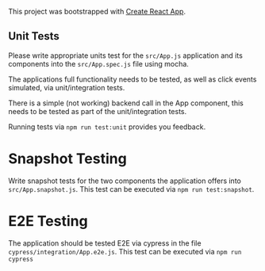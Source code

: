 This project was bootstrapped with [Create React App](https://github.com/facebook/create-react-app).

## Unit Tests

Please write appropriate units test for the `src/App.js` application and its components into the `src/App.spec.js` file using mocha.

The applications full functionality needs to be tested, as well as click events simulated, via unit/integration tests.

There is a simple (not working) backend call in the App component, this needs to be tested as part of the unit/integration tests.

Running tests via `npm run test:unit` provides you feedback.

# Snapshot Testing

Write snapshot tests for the two components the application offers into `src/App.snapshot.js`. This test can be executed via `npm run test:snapshot`.

# E2E Testing

The application should be tested E2E via cypress in the file `cypress/integration/App.e2e.js`. This test can be executed via `npm run cypress`
